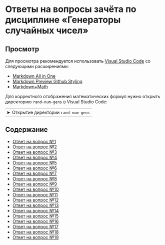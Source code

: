 # Ответы на вопросы зачёта по дисциплине «Генераторы случайных чисел»

## Просмотр

Для просмотра рекомендуется использовать
[Visual Studio Code](https://code.visualstudio.com/) со следующими расширениями:

- [Markdown All in One](https://marketplace.visualstudio.com/items?itemName=yzhang.markdown-all-in-one)
- [Markdown Preview Github Styling](https://marketplace.visualstudio.com/items?itemName=bierner.markdown-preview-github-styles)
- [Markdown+Math](https://marketplace.visualstudio.com/items?itemName=goessner.mdmath)

Для корректного отображения математических формул нужно открыть директорию
`rand-num-gens` в Visual Studio Code:

<table><tbody><tr>
<td><details style="cursor: pointer"><summary>Открытие директории <code>rand-num-gens</code></summary>
  <img src="images/readme-open-folder-1.png" alt="Открытие rand-num-gens. Шаг №1" width="400">
  <img src="images/readme-open-folder-2.png" alt="Открытие rand-num-gens. Шаг №2" width="400">
</details></td>
</tr></tbody></table>

## Содержание

- [Ответ на вопрос №1](./question-1.md)
- [Ответ на вопрос №2](./question-2.md)
- [Ответ на вопрос №3](./question-3.md)
- [Ответ на вопрос №4](./question-4.md)
- [Ответ на вопрос №5](./question-5.md)
- [Ответ на вопрос №6](./question-6.md)
- [Ответ на вопрос №7](./question-7.md)
- [Ответ на вопрос №8](./question-8.md)
- [Ответ на вопрос №9](./question-9.md)
- [Ответ на вопрос №10](./question-10.md)
- [Ответ на вопрос №11](./question-11.md)
- [Ответ на вопрос №12](./question-12.md)
- [Ответ на вопрос №13](./question-13.md)
- [Ответ на вопрос №14](./question-14.md)
- [Ответ на вопрос №15](./question-15.md)
- [Ответ на вопрос №16](./question-16.md)
- [Ответ на вопрос №17](./question-17.md)
- [Ответ на вопрос №18](./question-18.md)
- [Ответ на вопрос №19](./question-19.md)
